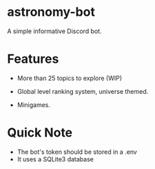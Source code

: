 # astronomy-bot

A simple informative Discord bot.


# Features
- More than 25 topics to explore (WIP)

- Global level ranking system, universe themed.

- Minigames.

# Quick Note

- The bot's token should be stored in a .env
- It uses a SQLite3 database
